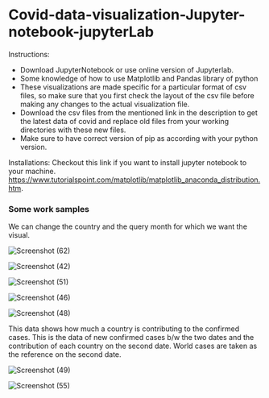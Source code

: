 # Covid-data-visualization-Jupyter-notebook-jupyterLab

Instructions:
-  Download JupyterNotebook or use online version of Jupyterlab.
-  Some knowledge of how to use Matplotlib and Pandas library of python
-  These visualizations are made specific for a particular format of csv files, so make sure that you first check the layout
   of the csv file before making any changes to the actual visualization file.
-  Download the csv files from the mentioned link in the description to get the latest data of covid and replace old files from your
   working directories with these new files.
-  Make sure to have correct version of pip as according with your python version.

Installations:
Checkout this link if you want to install jupyter notebook to your machine.
https://www.tutorialspoint.com/matplotlib/matplotlib_anaconda_distribution.htm.

### Some work samples

We can change the country and the query month for which we want the visual.

![Screenshot (62)](https://user-images.githubusercontent.com/48849171/82520795-aa910900-9b42-11ea-8e64-da3b2c93a3a6.png)

![Screenshot (42)](https://user-images.githubusercontent.com/48849171/82418073-25521980-9a9a-11ea-94a1-cf1a45f46361.png)

![Screenshot (51)](https://user-images.githubusercontent.com/48849171/82418603-ce990f80-9a9a-11ea-94e1-703e08defda9.png)

![Screenshot (46)](https://user-images.githubusercontent.com/48849171/82418067-23885600-9a9a-11ea-91d4-f40a2ae91a49.png)

![Screenshot (48)](https://user-images.githubusercontent.com/48849171/82418070-23885600-9a9a-11ea-9df9-8815e1a067ed.png)


This data shows how much a country is contributing to the confirmed cases.
This is the data of new confirmed cases b/w the two dates and the contribution of each country on the second date. World cases are taken as the reference on the second date.

![Screenshot (49)](https://user-images.githubusercontent.com/48849171/82418071-24b98300-9a9a-11ea-89a1-5a5a8e4ac261.png)

![Screenshot (55)](https://user-images.githubusercontent.com/48849171/82421507-bcb96b80-9a9e-11ea-8bab-3db0bdebcf53.png)






 
   


